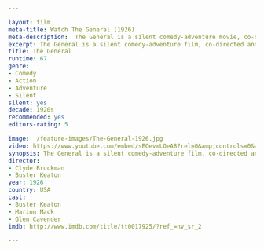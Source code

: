```yaml
---

layout: film
meta-title: Watch The General (1926) 
meta-description:  The General is a silent comedy-adventure movie, co-directed and starring Buster Keaton. It is one of Keaton’s classics and most admired films, made in the late days of the silent era.
excerpt: The General is a silent comedy-adventure film, co-directed and starring Buster Keaton. It is one of Keaton’s classics and most admired films, made in the late days of the silent era. Union spies steal an engineman’s locomotive and he pursues it all by himself, right through enemy lines.
title: The General
runtime: 67
genre:  
- Comedy
- Action
- Adventure
- Silent
silent: yes
decade: 1920s
recommended: yes
editors-rating: 5

image:  /feature-images/The-General-1926.jpg
video: https://www.youtube.com/embed/sEQevmLOeA8?rel=0&amp;controls=0&amp;showinfo=0
synopsis: The General is a silent comedy-adventure film, co-directed and starring Buster Keaton. It is one of Keaton’s classics and most admired films, made in the late days of the silent era. Union spies steal an engineman’s locomotive and he pursues it all by himself, right through enemy lines.
director: 
- Clyde Bruckman
- Buster Keaton
year: 1926
country: USA
cast: 
- Buster Keaton
- Marion Mack
- Glen Cavender
imdb: http://www.imdb.com/title/tt0017925/?ref_=nv_sr_2

---
```

